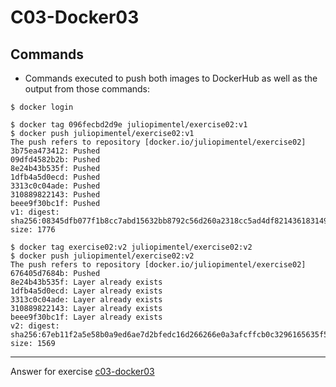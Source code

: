 # C03-Docker03

## Commands
- Commands executed to push both images to DockerHub as well as the output from those commands:
```
$ docker login 

$ docker tag 096fecbd2d9e juliopimentel/exercise02:v1
$ docker push juliopimentel/exercise02:v1
The push refers to repository [docker.io/juliopimentel/exercise02]
3b75ea473412: Pushed 
09dfd4582b2b: Pushed 
8e24b43b535f: Pushed 
1dfb4a5d0ecd: Pushed 
3313c0c04ade: Pushed 
310889822143: Pushed 
beee9f30bc1f: Pushed 
v1: digest: sha256:08345dfb077f1b8cc7abd15632bb8792c56d260a2318cc5ad4df821436183149 size: 1776

$ docker tag exercise02:v2 juliopimentel/exercise02:v2
$ docker push juliopimentel/exercise02:v2
The push refers to repository [docker.io/juliopimentel/exercise02]
676405d7684b: Pushed 
8e24b43b535f: Layer already exists 
1dfb4a5d0ecd: Layer already exists 
3313c0c04ade: Layer already exists 
310889822143: Layer already exists 
beee9f30bc1f: Layer already exists 
v2: digest: sha256:67eb11f2a5e58b0a9ed6ae7d2bfedc16d266266e0a3afcffcb0c3296165635f5 size: 1569

```

<!-- Don't change anything below this point-->
<!-- Before commiting, remove both commented lines--> 
***
Answer for exercise [c03-docker03](https://github.com/devopsacademyau/academy/blob/af3225a3436f263164e8daebc6bbd1ef3122b900/classes/03class/exercises/c03-docker03/README.md)